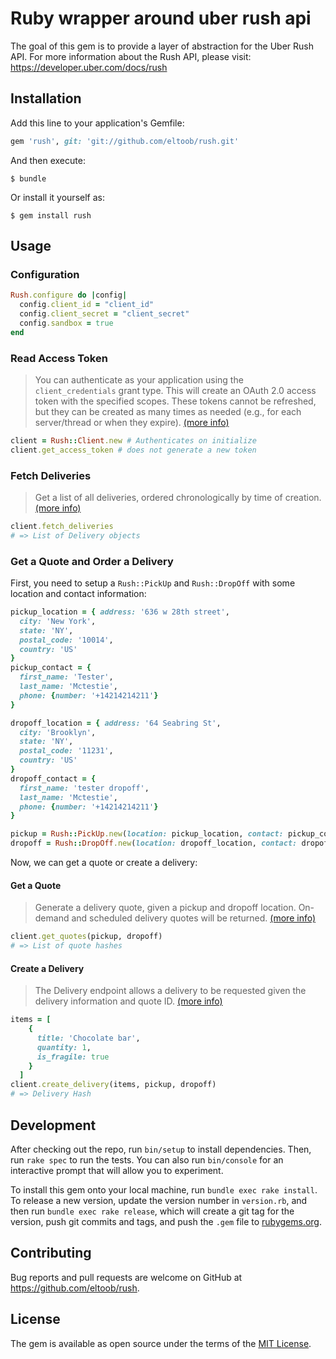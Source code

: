 # Ruby wrapper around uber rush api

The goal of this gem is to provide a layer of abstraction for the Uber Rush API.
For more information about the Rush API, please visit: https://developer.uber.com/docs/rush

## Installation

Add this line to your application's Gemfile:

```ruby
gem 'rush', git: 'git://github.com/eltoob/rush.git'
```

And then execute:

    $ bundle

Or install it yourself as:

    $ gem install rush

## Usage

### Configuration
```ruby
Rush.configure do |config|
  config.client_id = "client_id"
  config.client_secret = "client_secret"
  config.sandbox = true
end
```

### Read Access Token

> You can authenticate as your application using the `client_credentials` grant type. This will create an OAuth 2.0 access token with the specified scopes. These tokens cannot be refreshed, but they can be created as many times as needed (e.g., for each server/thread or when they expire). [(more info)](https://developer.uber.com/docs/deliveries/guides/authentication#client-credentials-flow)

```ruby
client = Rush::Client.new # Authenticates on initialize
client.get_access_token # does not generate a new token
```

### Fetch Deliveries

> Get a list of all deliveries, ordered chronologically by time of creation. [(more info)](https://developer.uber.com/docs/deliveries/references/api/v1-deliveries-get)

```ruby
client.fetch_deliveries
# => List of Delivery objects
```

### Get a Quote and Order a Delivery

First, you need to setup a `Rush::PickUp` and `Rush::DropOff` with some location and contact information:

```ruby
pickup_location = { address: '636 w 28th street',
  city: 'New York',
  state: 'NY',
  postal_code: '10014',
  country: 'US'
}
pickup_contact = {
  first_name: 'Tester',
  last_name: 'Mctestie',
  phone: {number: '+14214214211'}
}

dropoff_location = { address: '64 Seabring St',
  city: 'Brooklyn',
  state: 'NY',
  postal_code: '11231',
  country: 'US'
}
dropoff_contact = {
  first_name: 'tester dropoff',
  last_name: 'Mctestie',
  phone: {number: '+14214214211'}
}

pickup = Rush::PickUp.new(location: pickup_location, contact: pickup_contact, signature_required: false)
dropoff = Rush::DropOff.new(location: dropoff_location, contact: dropoff_contact, signature_required: false)
```
Now, we can get a quote or create a delivery:

#### Get a Quote
> Generate a delivery quote, given a pickup and dropoff location. On-demand and scheduled delivery quotes will be returned. [(more info)](https://developer.uber.com/docs/deliveries/references/api/v1-deliveries-quote-post)

```ruby
client.get_quotes(pickup, dropoff)
# => List of quote hashes
```

#### Create a Delivery

> The Delivery endpoint allows a delivery to be requested given the delivery information and quote ID. [(more info)](https://developer.uber.com/docs/deliveries/references/api/v1-deliveries-post)

```ruby
items = [
    {
      title: 'Chocolate bar',
      quantity: 1,
      is_fragile: true
    }
  ]
client.create_delivery(items, pickup, dropoff)
# => Delivery Hash
```

## Development

After checking out the repo, run `bin/setup` to install dependencies. Then, run `rake spec` to run the tests. You can also run `bin/console` for an interactive prompt that will allow you to experiment.

To install this gem onto your local machine, run `bundle exec rake install`. To release a new version, update the version number in `version.rb`, and then run `bundle exec rake release`, which will create a git tag for the version, push git commits and tags, and push the `.gem` file to [rubygems.org](https://rubygems.org).


## Contributing

Bug reports and pull requests are welcome on GitHub at https://github.com/eltoob/rush.


## License

The gem is available as open source under the terms of the [MIT License](http://opensource.org/licenses/MIT).
